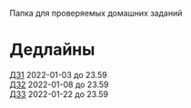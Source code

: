 Папка для проверяемых домашних заданий

# Дедлайны

[ДЗ1](./Домашнее_задание_1.md) 2022-01-03 до 23.59  <br>
[ДЗ2](./Домашнее_задание_2.md) 2022-01-08 до 23.59 <br>
[ДЗ3](./Домашнее_задание_3.md) 2022-01-22 до 23.59 
